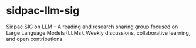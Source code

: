 # sidpac-llm-sig
Sidpac SIG on LLM - A reading and research sharing group focused on Large Language Models (LLMs). Weekly discussions, collaborative learning, and open contributions.
